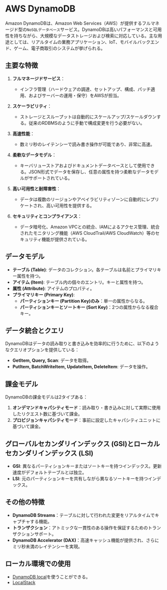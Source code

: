 # AWS DynamoDB

Amazon DynamoDBは、Amazon Web Services（AWS）が提供するフルマネージド型の`NoSQLデータベース`サービス。DynamoDBは高いパフォーマンスと可用性を持ちながら、大規模なデータストレージおよび検索に対応している。主な用途としては、リアルタイムの業務アプリケーション、IoT、モバイルバックエンド、ゲーム、電子商取引のシステムが挙げられる。

## 主要な特徴

1. **フルマネージドサービス**：
   - インフラ管理（ハードウェアの調達、セットアップ、構成、パッチ適用、およびサーバーの運用・保守）をAWSが担当。

2. **スケーラビリティ**：
   - ストレージとスループットは自動的にスケールアップ/スケールダウンする。従来のRDBMSのように手動で構成変更を行う必要がない。

3. **高速性能**：
   - 数ミリ秒のレイテンシーで読み書き操作が可能であり、非常に高速。

4. **柔軟なデータモデル**：
   - キーバリューストアおよびドキュメントデータベースとして使用できる。JSON形式でデータを保存し、任意の属性を持つ柔軟なデータモデルがサポートされている。

5. **高い可用性と耐障害性**：
   - データは複数のリージョンやアベイラビリティゾーンに自動的にレプリケートされ、高い可用性を提供する。

6. **セキュリティとコンプライアンス**：
   - データ暗号化、Amazon VPCとの統合、IAMによるアクセス管理、統合されたモニタリング機能（AWS CloudTrail/AWS CloudWatch）等のセキュリティ機能が提供されている。

## データモデル

- **テーブル (Table)**: データのコレクション。各テーブルは名前とプライマリキー属性を持つ。
- **アイテム (Item)**: テーブル内の個々のエントリ。キーと属性を持つ。
- **属性 (Attribute)**: アイテムのプロパティ。
- **プライマリキー (Primary Key)**:
  - **パーティションキー (Partition Key)のみ**：単一の属性からなる。
  - **パーティションキーとソートキー (Sort Key)**：2つの属性からなる複合キー。

## データ統合とクエリ

DynamoDBはデータの読み取りと書き込みを効率的に行うために、以下のようなクエリオプションを提供している：

- **GetItem, Query, Scan**: データを取得。
- **PutItem, BatchWriteItem, UpdateItem, DeleteItem**: データを操作。

## 課金モデル

DynamoDBの課金モデルは2タイプある：

1. **オンデマンドキャパシティモード**：読み取り・書き込みに対して実際に使用したリクエスト数に基づいて課金。
2. **プロビジョンキャパシティモード**：事前に設定したキャパシティユニットに基づいて課金。

## グローバルセカンダリインデックス (GSI)とローカルセカンダリインデックス (LSI)

- **GSI**: 異なるパーティションキーまたはソートキーを持つインデックス。更新速度がデフォルトテーブルとは独立。
- **LSI**: 元のパーティションキーを共有しながら異なるソートキーを持つインデックス。

## その他の特徴

- **DynamoDB Streams**：テーブルに対して行われた変更をリアルタイムでキャプチャする機能。
- **トランザクション**：アトミックな一貫性のある操作を保証するためのトランザクションサポート。
- **DynamoDB Accelerator (DAX)**：高速キャッシュ機能が提供され、さらにミリ秒未満のレイテンシーを実現。

## ローカル環境での使用

- [DynamoDB local](https://docs.aws.amazon.com/ja_jp/amazondynamodb/latest/developerguide/DynamoDBLocal.html)を使うことができる。
- [LocalStack](https://github.com/localstack/localstack)
